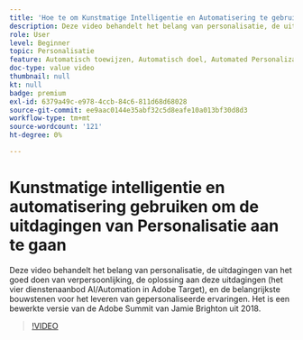```yaml
---
title: 'Hoe te om Kunstmatige Intelligentie en Automatisering te gebruiken om de Uitdagingen van Personalisatie te ontmoeten '
description: Deze video behandelt het belang van personalisatie, de uitdagingen van het goed doen van verpersoonlijking, de oplossing aan deze uitdagingen (het vier dienstenaanbod AI/Automation in Adobe Target), en de belangrijkste bouwstenen voor het leveren van gepersonaliseerde ervaringen. Het is een bewerkte versie van de Adobe Summit van Jamie Brighton uit 2018.
role: User
level: Beginner
topic: Personalisatie
feature: Automatisch toewijzen, Automatisch doel, Automated Personalization
doc-type: value video
thumbnail: null
kt: null
badge: premium
exl-id: 6379a49c-e978-4ccb-84c6-811d68d68028
source-git-commit: ee9aac0144e35abf32c5d8eafe10a013bf30d8d3
workflow-type: tm+mt
source-wordcount: '121'
ht-degree: 0%

---
```


# Kunstmatige intelligentie en automatisering gebruiken om de uitdagingen van Personalisatie aan te gaan

Deze video behandelt het belang van personalisatie, de uitdagingen van het goed doen van verpersoonlijking, de oplossing aan deze uitdagingen (het vier dienstenaanbod AI/Automation in Adobe Target), en de belangrijkste bouwstenen voor het leveren van gepersonaliseerde ervaringen. Het is een bewerkte versie van de Adobe Summit van Jamie Brighton uit 2018.

>[!VIDEO](https://video.tv.adobe.com/v/25440/?quality=12)
